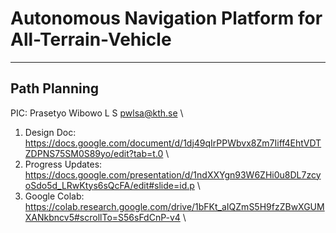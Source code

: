 # Autonomous Navigation Platform for All-Terrain-Vehicle

---

## Path Planning
PIC: Prasetyo Wibowo L S <pwlsa@kth.se> \
1. Design Doc: https://docs.google.com/document/d/1dj49qIrPPWbvx8Zm7Iiff4EhtVDTZDPNS75SM0S89yo/edit?tab=t.0 \
2. Progress Updates: https://docs.google.com/presentation/d/1ndXXYgn93W6ZHi0u8DL7zcyoSdo5d_LRwKtys6sQcFA/edit#slide=id.p \
3. Google Colab: https://colab.research.google.com/drive/1bFKt_aIQZmS5H9fzZBwXGUMXANkbncv5#scrollTo=S56sFdCnP-v4 \
